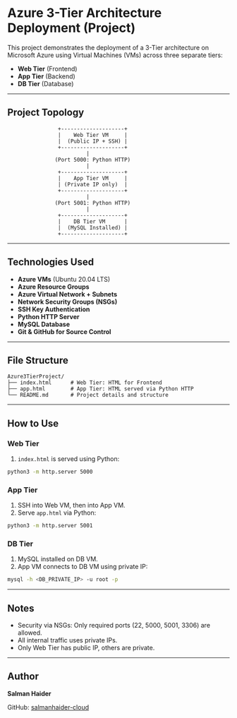 # Azure 3-Tier Architecture Deployment (Project)

This project demonstrates the deployment of a 3-Tier architecture on Microsoft Azure using Virtual Machines (VMs) across three separate tiers:

* **Web Tier** (Frontend)
* **App Tier** (Backend)
* **DB Tier** (Database)

---

## Project Topology

```
                +--------------------+
                |    Web Tier VM     |
                |  (Public IP + SSH) |
                +--------------------+
                         |
               (Port 5000: Python HTTP)
                         |
                +--------------------+
                |    App Tier VM     |
                | (Private IP only)  |
                +--------------------+
                         |
               (Port 5001: Python HTTP)
                         |
                +--------------------+
                |    DB Tier VM      |
                |  (MySQL Installed) |
                +--------------------+
```

---

## Technologies Used

* **Azure VMs** (Ubuntu 20.04 LTS)
* **Azure Resource Groups**
* **Azure Virtual Network + Subnets**
* **Network Security Groups (NSGs)**
* **SSH Key Authentication**
* **Python HTTP Server**
* **MySQL Database**
* **Git & GitHub for Source Control**

---

## File Structure

```
Azure3TierProject/
├── index.html      # Web Tier: HTML for Frontend
├── app.html        # App Tier: HTML served via Python HTTP
└── README.md       # Project details and structure
```

---

## How to Use

### Web Tier

1. `index.html` is served using Python:

```bash
python3 -m http.server 5000
```

### App Tier

1. SSH into Web VM, then into App VM.
2. Serve `app.html` via Python:

```bash
python3 -m http.server 5001
```

### DB Tier

1. MySQL installed on DB VM.
2. App VM connects to DB VM using private IP:

```bash
mysql -h <DB_PRIVATE_IP> -u root -p
```

---

## Notes

* Security via NSGs: Only required ports (22, 5000, 5001, 3306) are allowed.
* All internal traffic uses private IPs.
* Only Web Tier has public IP, others are private.

---

## Author

**Salman Haider**

GitHub: [salmanhaider-cloud](https://github.com/salmanhaider-cloud)
